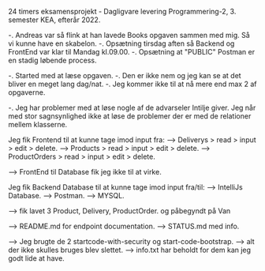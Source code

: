 24 timers eksamensprojekt - Dagligvare levering
Programmering-2, 3. semester KEA, efterår 2022.

-. Andreas var så flink at han lavede Books opgaven sammen med mig. Så vi kunne have en skabelon.
-. Opsætning tirsdag aften så Backend og FrontEnd var klar til Mandag kl.09.00.
-. Opsætning at "PUBLIC" Postman er en stadig løbende process.

-. Started med at læse opgaven. 
-. Den er ikke nem og jeg kan se at det bliver en meget lang dag/nat.
-. Jeg kommer ikke til at nå mere end max 2 af opgaverne.

-. Jeg har problemer med at løse nogle af de advarseler Intilje giver. 
Jeg når med stor sagnsynlighed ikke at løse de problemer der er med de relationer mellem klasserne.

Jeg fik Frontend til at kunne tage imod input fra:
--> Deliverys > read > input > edit > delete.
--> Products > read > input > edit > delete.
--> ProductOrders > read > input > edit > delete.

--> FrontEnd til Database fik jeg ikke til at virke.

Jeg fik Backend Database til at kunne tage imod input fra/til:
--> IntelliJs Database.
--> Postman.
--> MYSQL. 

--> fik lavet 3 Product, Delivery, ProductOrder. og påbegyndt på Van

--> README.md for endpoint documentation.
—-> STATUS.md med info.

--> Jeg brugte de 2 startcode-with-security og start-code-bootstrap.
--> alt der ikke skulles bruges blev slettet.
--> info.txt har beholdt for dem kan jeg godt lide at have.